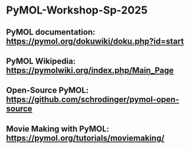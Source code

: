 # PyMOL-Workshop-Sp-2025

## PyMOL documentation: https://pymol.org/dokuwiki/doku.php?id=start
## PyMOL Wikipedia: https://pymolwiki.org/index.php/Main_Page
## Open-Source PyMOL: https://github.com/schrodinger/pymol-open-source
## Movie Making with PyMOL: https://pymol.org/tutorials/moviemaking/

